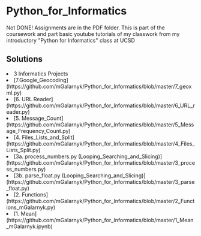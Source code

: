 # Python_for_Informatics

Not DONE! Assignments are in the PDF folder. This is part of the coursework and part basic youtube tutorials of my classwork from my introductory "Python for Informatics" class at UCSD

## Solutions

  <li>3 Informatics Projects</li>
  <li>[7.Google_Geocoding](https://github.com/mGalarnyk/Python_for_Informatics/blob/master/7_geoxml.py)</li>
  <li>[6. URL Reader](https://github.com/mGalarnyk/Python_for_Informatics/blob/master/6_URL_reader.py)</li>
  <li>[5. Message_Count](https://github.com/mGalarnyk/Python_for_Informatics/blob/master/5_Message_Frequency_Count.py)</li>
  <li>[4. Files_Lists_and_Split](https://github.com/mGalarnyk/Python_for_Informatics/blob/master/4_Files_Lists_Split.py)</li>
  <li>[3a. process_numbers.py (Looping_Searching_and_Slicing)](https://github.com/mGalarnyk/Python_for_Informatics/blob/master/3_process_numbers.py)</li>
  <li>[3b. parse_float.py (Looping_Searching_and_Slicing)](https://github.com/mGalarnyk/Python_for_Informatics/blob/master/3_parse_float.py)</li>
  <li>[2. Functions](https://github.com/mGalarnyk/Python_for_Informatics/blob/master/2_Functions_mGalarnyk.py)</li>
  <li>[1. Mean](https://github.com/mGalarnyk/Python_for_Informatics/blob/master/1_Mean_mGalarnyk.ipynb) </li>

